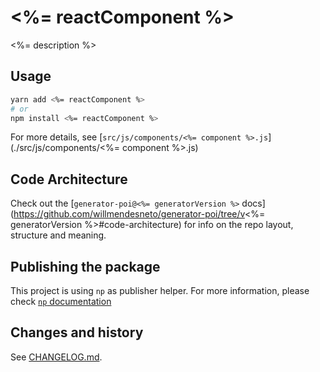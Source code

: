 # <%= reactComponent %> 

<%= description %>


## Usage

```bash
yarn add <%= reactComponent %>
# or 
npm install <%= reactComponent %>
```

For more details, see [`src/js/components/<%= component %>.js`](./src/js/components/<%= component %>.js)


## Code Architecture

Check out the [`generator-poi@<%= generatorVersion %>`
docs](https://github.com/willmendesneto/generator-poi/tree/v<%= generatorVersion %>#code-architecture)
for info on the repo layout, structure and meaning.


## Publishing the package

This project is using `np` as publisher helper. For more information, please check [`np` documentation](https://github.com/sindresorhus/np#readme)


## Changes and history

See [CHANGELOG.md](./CHANGELOG.md).
